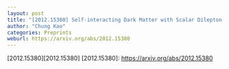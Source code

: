 ```yaml
---
layout: post
title: "[2012.15380] Self-interacting Dark Matter with Scalar Dilepton Mediator"
author: "Chung Kao"
categories: Preprints
weburl: https://arxiv.org/abs/2012.15380
---
```


[2012.15380][2012.15380]
[2012.15380]: https://arxiv.org/abs/2012.15380
